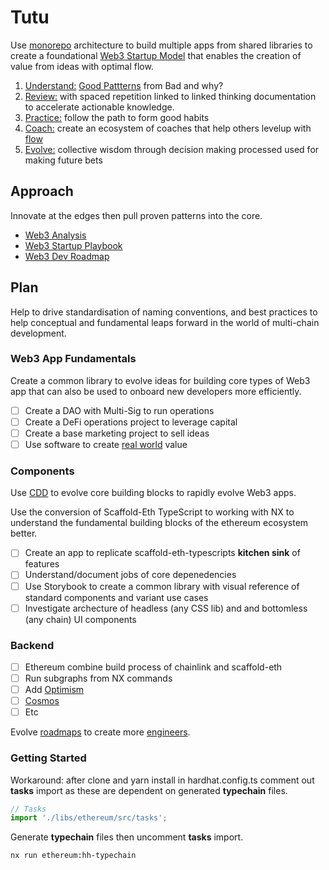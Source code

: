 # Tutu

Use [monorepo](https://mm.dreamineering.com/docs/projects/monorepo-apps/) architecture to build multiple apps from shared libraries to create a foundational [Web3 Startup Model](https://mm.dreamineering.com/docs/blockchain/startups/playbook) that enables the creation of value from ideas with optimal flow.

1. [Understand:](https://mm.dreamineering.com/docs/humans/skills/meta-learning/) [Good Pattterns](https://mm.dreamineering.com/docs/engineering/software/smart-contracts/patterns/) from Bad and why?
2. [Review:](https://mm.dreamineering.com/docs/flow/act/) with spaced repetition linked to linked thinking documentation to accelerate actionable knowledge.
3. [Practice:](https://mm.dreamineering.com/docs/engineering/software/developer-roadmaps) follow the path to form good habits
4. [Coach:](https://mm.dreamineering.com/docs/humans/skills/leadership/coach) create an ecosystem of coaches that help others levelup with [flow](/docs/flow)
5. [Evolve:](https://mm.dreamineering.com/docs/flow/decide/) collective wisdom through decision making processed used for making future bets

## Approach

Innovate at the edges then pull proven patterns into the core.

- [Web3 Analysis](https://mm.dreamineering.com/docs/blockchain/)
- [Web3 Startup Playbook](https://mm.dreamineering.com/docs/blockchain/startups/playbook)
- [Web3 Dev Roadmap](https://mm.dreamineering.com/docs/engineering/software/developer-roadmaps)

## Plan

Help to drive standardisation of naming conventions, and best practices to help conceptual and fundamental leaps forward in the world of multi-chain development.

### Web3 App Fundamentals

Create a common library to evolve ideas for building core types of Web3 app that can also be used to onboard new developers more efficiently.

- [ ] Create a DAO with Multi-Sig to run operations
- [ ] Create a DeFi operations project to leverage capital
- [ ] Create a base marketing project to sell ideas
- [ ] Use software to create [real world](https://mm.dreamineering.com/docs/projects) value

### Components

Use [CDD](https://mm.dreamineering.com/docs/engineering/software/architecture/component-driven-development) to evolve core building blocks to rapidly evolve Web3 apps.

Use the conversion of Scaffold-Eth TypeScript to working with NX to understand the fundamental building blocks of the ethereum ecosystem better.

- [ ] Create an app to replicate scaffold-eth-typescripts **kitchen sink** of features
- [ ] Understand/document jobs of core depenedencies
- [ ] Use Storybook to create a common library with visual reference of standard components and variant use cases
- [ ] Investigate archecture of headless (any CSS lib) and and bottomless (any chain) UI components

### Backend

- [ ] Ethereum combine build process of chainlink and scaffold-eth
- [ ] Run subgraphs from NX commands
- [ ] Add [Optimism](https://mm.dreamineering.com/docs/humans/skills/leadership/optimism)
- [ ] [Cosmos](https://cosmos.network/)
- [ ] Etc

Evolve [roadmaps](https://mm.dreamineering.com/docs/engineering/software/developer-roadmaps) to create more [engineers](https://mm.dreamineering.com/docs/engineering/).

### Getting Started

Workaround: after clone and yarn install in hardhat.config.ts comment out **tasks** import as these are dependent on generated **typechain** files.

```ts
// Tasks
import './libs/ethereum/src/tasks';
```

Generate **typechain** files then uncomment **tasks** import.

```bash
nx run ethereum:hh-typechain
```
